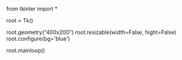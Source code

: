 from tkinter import *

root = Tk()

root.geometry("400x200")
root.resizable(width=False, hight=False)
root.configure(bg='blue')

root.mainloop()
